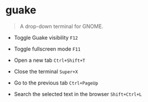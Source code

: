 # guake
> A drop-down terminal for GNOME.

- Toggle Guake visibility
`F12`

- Toggle fullscreen mode
`F11`

- Open a new tab
`Ctrl+Shift+T`

- Close the terminal
`Super+X`

- Go to the previous tab
`Ctrl+PageUp`

- Search the selected text in the browser
`Shift+Ctrl+L`
